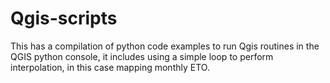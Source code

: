 # Qgis-scripts
This has a compilation of python code examples to run Qgis routines in the QGIS python console,
it includes using a simple loop to perform interpolation, in this case mapping monthly ETO.
